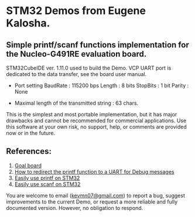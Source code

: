# STM32 Demos from Eugene Kalosha.

## Simple printf/scanf functions implementation for the Nucleo-G491RE evaluation board.

STM32CubeIDE ver. 1.11.0 used to build the Demo. 
VCP UART port is dedicated to the data transfer, see the board user manual.
- Port setting
  BaudRate : 115200 bps
  Length   : 8 bits
  StopBits : 1 bit
  Parity   : None

- Maximal length of the transmitted string : 63 chars.

This is the simplest and most portable implementation, but it has major drawbacks and cannot be recommended for commercial applications.
Use this software at your own risk, no support, help, or comments are provided now or in the future.

## References:
1. [Goal board](https://www.st.com/resource/en/user_manual/dm00556337-stm32g4-nucleo64-boards-mb1367-stmicroelectronics.pdf)
2. [How to redirect the printf function to a UART for Debug messages](https://community.st.com/s/article/how-to-redirect-the-printf-function-to-a-uart-for-debug-messages)
3. [Easily use printf on STM32](https://forum.digikey.com/t/easily-use-printf-on-stm32/20157)
4. [Easily use scanf on STM32](https://forum.digikey.com/t/easily-use-scanf-on-stm32/21103)

You are welcome to email (kevmn07@gmail.com) to report a bug, suggest improvements to the current Demo, or request a more reliable and fully documented version.
However, no obligation to respond.
